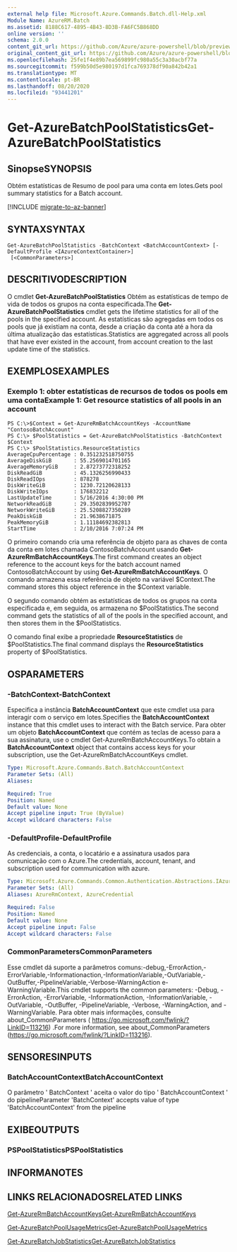 ```yaml
---
external help file: Microsoft.Azure.Commands.Batch.dll-Help.xml
Module Name: AzureRM.Batch
ms.assetid: 8188C617-4895-4B43-8D3B-FA6FC5B868DD
online version: ''
schema: 2.0.0
content_git_url: https://github.com/Azure/azure-powershell/blob/preview/src/ResourceManager/AzureBatch/Commands.Batch/help/Get-AzureBatchPoolStatistics.md
original_content_git_url: https://github.com/Azure/azure-powershell/blob/preview/src/ResourceManager/AzureBatch/Commands.Batch/help/Get-AzureBatchPoolStatistics.md
ms.openlocfilehash: 25fe1f4e89b7ea569899fc980a55c3a30acbf77a
ms.sourcegitcommit: f599b50d5e980197d1fca769378df90a842b42a1
ms.translationtype: MT
ms.contentlocale: pt-BR
ms.lasthandoff: 08/20/2020
ms.locfileid: "93441201"
---
```

# <span data-ttu-id="47109-101">Get-AzureBatchPoolStatistics</span><span class="sxs-lookup"><span data-stu-id="47109-101">Get-AzureBatchPoolStatistics</span></span>

## <span data-ttu-id="47109-102">Sinopse</span><span class="sxs-lookup"><span data-stu-id="47109-102">SYNOPSIS</span></span>
<span data-ttu-id="47109-103">Obtém estatísticas de Resumo de pool para uma conta em lotes.</span><span class="sxs-lookup"><span data-stu-id="47109-103">Gets pool summary statistics for a Batch account.</span></span>

[!INCLUDE [migrate-to-az-banner](../../includes/migrate-to-az-banner.md)]

## <span data-ttu-id="47109-104">SYNTAX</span><span class="sxs-lookup"><span data-stu-id="47109-104">SYNTAX</span></span>

```
Get-AzureBatchPoolStatistics -BatchContext <BatchAccountContext> [-DefaultProfile <IAzureContextContainer>]
 [<CommonParameters>]
```

## <span data-ttu-id="47109-105">DESCRITIVO</span><span class="sxs-lookup"><span data-stu-id="47109-105">DESCRIPTION</span></span>
<span data-ttu-id="47109-106">O cmdlet **Get-AzureBatchPoolStatistics** Obtém as estatísticas de tempo de vida de todos os grupos na conta especificada.</span><span class="sxs-lookup"><span data-stu-id="47109-106">The **Get-AzureBatchPoolStatistics** cmdlet gets the lifetime statistics for all of the pools in the specified account.</span></span>
<span data-ttu-id="47109-107">As estatísticas são agregadas em todos os pools que já existiam na conta, desde a criação da conta até a hora da última atualização das estatísticas.</span><span class="sxs-lookup"><span data-stu-id="47109-107">Statistics are aggregated across all pools that have ever existed in the account, from account creation to the last update time of the statistics.</span></span>

## <span data-ttu-id="47109-108">EXEMPLOS</span><span class="sxs-lookup"><span data-stu-id="47109-108">EXAMPLES</span></span>

### <span data-ttu-id="47109-109">Exemplo 1: obter estatísticas de recursos de todos os pools em uma conta</span><span class="sxs-lookup"><span data-stu-id="47109-109">Example 1: Get resource statistics of all pools in an account</span></span>
```
PS C:\>$Context = Get-AzureRmBatchAccountKeys -AccountName "ContosoBatchAccount"
PS C:\> $PoolStatistics = Get-AzureBatchPoolStatistics -BatchContext $Context
PS C:\> $PoolStatistics.ResourceStatistics 
AverageCpuPercentage : 0.351232518750755
AverageDiskGiB       : 55.2569014701165
AverageMemoryGiB     : 2.87273772318252
DiskReadGiB          : 45.1326256990433
DiskReadIOps         : 878278
DiskWriteGiB         : 1230.72120628133
DiskWriteIOps        : 176832212
LastUpdateTime       : 5/16/2016 4:30:00 PM
NetworkReadGiB       : 29.3502839952707
NetworkWriteGiB      : 25.5208827350289
PeakDiskGiB          : 21.9638671875
PeakMemoryGiB        : 1.11184692382813
StartTime            : 2/10/2016 7:07:24 PM
```

<span data-ttu-id="47109-110">O primeiro comando cria uma referência de objeto para as chaves de conta da conta em lotes chamada ContosoBatchAccount usando **Get-AzureRmBatchAccountKeys**.</span><span class="sxs-lookup"><span data-stu-id="47109-110">The first command creates an object reference to the account keys for the batch account named ContosoBatchAccount by using **Get-AzureRmBatchAccountKeys**.</span></span>
<span data-ttu-id="47109-111">O comando armazena essa referência de objeto na variável $Context.</span><span class="sxs-lookup"><span data-stu-id="47109-111">The command stores this object reference in the $Context variable.</span></span>

<span data-ttu-id="47109-112">O segundo comando obtém as estatísticas de todos os grupos na conta especificada e, em seguida, os armazena no $PoolStatistics.</span><span class="sxs-lookup"><span data-stu-id="47109-112">The second command gets the statistics of all of the pools in the specified account, and then stores them in the $PoolStatistics.</span></span>

<span data-ttu-id="47109-113">O comando final exibe a propriedade **ResourceStatistics** de $PoolStatistics.</span><span class="sxs-lookup"><span data-stu-id="47109-113">The final command displays the **ResourceStatistics** property of $PoolStatistics.</span></span>

## <span data-ttu-id="47109-114">OS</span><span class="sxs-lookup"><span data-stu-id="47109-114">PARAMETERS</span></span>

### <span data-ttu-id="47109-115">-BatchContext</span><span class="sxs-lookup"><span data-stu-id="47109-115">-BatchContext</span></span>
<span data-ttu-id="47109-116">Especifica a instância **BatchAccountContext** que este cmdlet usa para interagir com o serviço em lotes.</span><span class="sxs-lookup"><span data-stu-id="47109-116">Specifies the **BatchAccountContext** instance that this cmdlet uses to interact with the Batch service.</span></span>
<span data-ttu-id="47109-117">Para obter um objeto **BatchAccountContext** que contém as teclas de acesso para a sua assinatura, use o cmdlet Get-AzureRmBatchAccountKeys.</span><span class="sxs-lookup"><span data-stu-id="47109-117">To obtain a **BatchAccountContext** object that contains access keys for your subscription, use the Get-AzureRmBatchAccountKeys cmdlet.</span></span>

```yaml
Type: Microsoft.Azure.Commands.Batch.BatchAccountContext
Parameter Sets: (All)
Aliases: 

Required: True
Position: Named
Default value: None
Accept pipeline input: True (ByValue)
Accept wildcard characters: False
```

### <span data-ttu-id="47109-118">-DefaultProfile</span><span class="sxs-lookup"><span data-stu-id="47109-118">-DefaultProfile</span></span>
<span data-ttu-id="47109-119">As credenciais, a conta, o locatário e a assinatura usados para comunicação com o Azure.</span><span class="sxs-lookup"><span data-stu-id="47109-119">The credentials, account, tenant, and subscription used for communication with azure.</span></span>

```yaml
Type: Microsoft.Azure.Commands.Common.Authentication.Abstractions.IAzureContextContainer
Parameter Sets: (All)
Aliases: AzureRmContext, AzureCredential

Required: False
Position: Named
Default value: None
Accept pipeline input: False
Accept wildcard characters: False
```

### <span data-ttu-id="47109-120">CommonParameters</span><span class="sxs-lookup"><span data-stu-id="47109-120">CommonParameters</span></span>
<span data-ttu-id="47109-121">Esse cmdlet dá suporte a parâmetros comuns:-debug,-ErrorAction,-ErrorVariable,-Informationaction,-InformationVariable,-OutVariable,-OutBuffer,-PipelineVariable,-Verbose-WarningAction e-WarningVariable.</span><span class="sxs-lookup"><span data-stu-id="47109-121">This cmdlet supports the common parameters: -Debug, -ErrorAction, -ErrorVariable, -InformationAction, -InformationVariable, -OutVariable, -OutBuffer, -PipelineVariable, -Verbose, -WarningAction, and -WarningVariable.</span></span> <span data-ttu-id="47109-122">Para obter mais informações, consulte about_CommonParameters ( https://go.microsoft.com/fwlink/?LinkID=113216) .</span><span class="sxs-lookup"><span data-stu-id="47109-122">For more information, see about_CommonParameters (https://go.microsoft.com/fwlink/?LinkID=113216).</span></span>

## <span data-ttu-id="47109-123">SENSORES</span><span class="sxs-lookup"><span data-stu-id="47109-123">INPUTS</span></span>

### <span data-ttu-id="47109-124">BatchAccountContext</span><span class="sxs-lookup"><span data-stu-id="47109-124">BatchAccountContext</span></span>
<span data-ttu-id="47109-125">O parâmetro ' BatchContext ' aceita o valor do tipo ' BatchAccountContext ' do pipeline</span><span class="sxs-lookup"><span data-stu-id="47109-125">Parameter 'BatchContext' accepts value of type 'BatchAccountContext' from the pipeline</span></span>

## <span data-ttu-id="47109-126">EXIBE</span><span class="sxs-lookup"><span data-stu-id="47109-126">OUTPUTS</span></span>

### <span data-ttu-id="47109-127">PSPoolStatistics</span><span class="sxs-lookup"><span data-stu-id="47109-127">PSPoolStatistics</span></span>

## <span data-ttu-id="47109-128">INFORMA</span><span class="sxs-lookup"><span data-stu-id="47109-128">NOTES</span></span>

## <span data-ttu-id="47109-129">LINKS RELACIONADOS</span><span class="sxs-lookup"><span data-stu-id="47109-129">RELATED LINKS</span></span>

[<span data-ttu-id="47109-130">Get-AzureRmBatchAccountKeys</span><span class="sxs-lookup"><span data-stu-id="47109-130">Get-AzureRmBatchAccountKeys</span></span>](./Get-AzureRmBatchAccountKeys.md)

[<span data-ttu-id="47109-131">Get-AzureBatchPoolUsageMetrics</span><span class="sxs-lookup"><span data-stu-id="47109-131">Get-AzureBatchPoolUsageMetrics</span></span>](./Get-AzureBatchPoolUsageMetrics.md)

[<span data-ttu-id="47109-132">Get-AzureBatchJobStatistics</span><span class="sxs-lookup"><span data-stu-id="47109-132">Get-AzureBatchJobStatistics</span></span>](./Get-AzureBatchJobStatistics.md)


